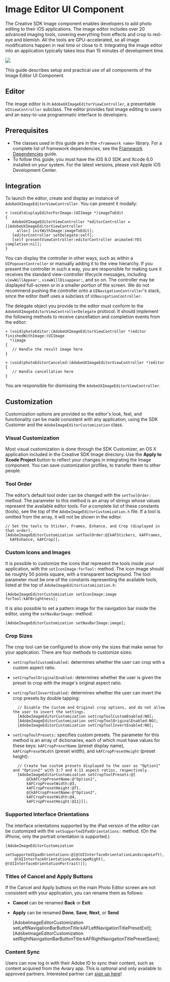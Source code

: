 # Image Editor UI Component

The Creative SDK Image component enables developers to add photo editing to their iOS applications. The image editor includes over 20 advanced imaging tools, covering everything from effects and crop to red-eye and blemish. All the tools are GPU-accelerated, so all image modifications happen in real time or close to it. Integrating the image editor into an application typically takes less than 15 minutes of development time.

<img src="ios-editor.png" />

This guide describes setup and practical use of all components of the Image Editor UI Component.

## Editor

The image editor is in `AdobeUXImageEditorViewController`, a presentable `UIViewController` subclass. The editor provides fast image editing to users and an easy-to-use programmatic interface to developers.

## Prerequisites

+ The classes used in this guide are in the `<framework name>` library. For a complete list of framework dependencies, see the <a href="/articles/dependencies/index.html">Framework Dependencies</a> guide.
+ To follow this guide, you must have the iOS 8.0 SDK and Xcode 6.0 installed on your system. For the latest versions, please visit Apple iOS Development Center.

## Integration

To launch the editor, create and display an instance of `AdobeUXImageEditorViewController`. You can present it modally:

    + (void)displayEditorForImage:(UIImage *)imageToEdit
    {
       AdobeUXImageEditorViewController *editorController = [[AdobeUXImageEditorViewController
         alloc] initWithImage:imageToEdit];
       [editorController setDelegate:self];
       [self presentViewController:editorController animated:YES completion:nil];
    }

You can display the controller in other ways, such as within a `UIPopoverController` or manually adding it to the view hierarchy. If you present the controller in such a way, you are responsible for making sure it receives the standard view-controller lifecycle messages, including `viewWillAppear:`, `viewWillDisappear:`, and so on. The controller may be displayed full-screen or in a smaller portion of the screen. We do not recommend pushing the controller onto a `UINavigationController`'s stack, since the editor itself uses a subclass of `UINavigationController`.

The delegate object you provide to the editor must conform to the `AdobeUXImageEditorViewControllerDelegate` protocol. It should implement the following methods to receive cancellation and completion events from the editor:

    + (void)photoEditor:(AdobeUXImageEditorViewController *)editor finishedWithImage:(UIImage
      *)image
    {
       // Handle the result image here
    }

    + (void)photoEditorCanceled:(AdobeUXImageEditorViewController *)editor
    {
       // Handle cancellation here
    }

You are responsible for dismissing the `AdobeUXImageEditorViewController`.

## Customization

Customization options are provided so the editor's look, feel, and functionality can be made consistent with any application, using the SDK Customer and the `AdobeImageEditorCustomization` class.

### Visual Customization

Most visual customization is done through the SDK Customizer, an OS X application included in the Creative SDK Image directory. Use the **Apply to Xcode Project** button to reflect your changes in integrating the Image component. You can save customization profiles, to transfer them to other people.

### Tool Order

The editor’s default tool order can be changed with the `setToolOrder:` method. The parameter to this method is an array of strings whose values represent the available editor tools. For a complete list of these constants (tools), see the top of the `AdobeImageEditorCustomization.h` file. If a tool is omitted from the array, it will not be shown in the editor.

    // Set the tools to Sticker, Frames, Enhance, and Crop (displayed in that order).
    [AdobeImageEditorCustomization setToolOrder:@[kAFStickers, kAFFrames, 
      kAFEnhance, kAFCrop]];

### Custom Icons and Images  

It is possible to customize the icons that represent the tools inside your application, with the `setIconImage:forTool:` method. The icon image should be roughly 50 points square, with a transparent background. The tool parameter must be one of the constants representing the available tools, listed at the top of `AdobeImageEditorCustomization.h`:

    [AdobeImageEditorCustomization setIconImage:image forTool:kAFBrightness];

It is also possible to set a pattern image for the navigation bar inside the editor, using the `setNavBarImage:` method:

    [AdobeImageEditorCustomization setNavBarImage:image];

### Crop Sizes

The crop tool can be configured to show only the sizes that make sense for your application. There are four methods to customize sizes:

+ `setCropToolCustomEnabled:` determines whether the user can crop with a custom aspect ratio.
+ `setCropToolOriginalEnabled:` determines whether the user is given the preset to crop with the image's original aspect ratio.
+ `setCropToolInvertEnabled:` determines whether the user can invert the crop presets by double tapping:

        // Disable the Custom and Original crop options, and do not allow the user to invert the settings.
        [AdobeImageEditorCustomization setCropToolCustomEnabled:NO];
        [AdobeImageEditorCustomization setCropToolOriginalEnabled:NO];
        [AdobeImageEditorCustomization setCropToolInvertEnabled:NO];

+ `setCropToolPresets:` specifies custom presets. The parameter for this method is an array of dictionaries, each of which must have values for these keys: `kAFCropPresetName` (preset display name), `kAFCropPresetWidth` (preset width), and `kAFCropPresetHeight` (preset height):

        // Create two custom presets displayed to the user as "Option1" and "Option2" with 3:7 and 4:11 aspect ratios, respectively.
        [AdobeImageEditorCustomization setCropToolPresets:@[
            @{kAFCropPresetName:@"Option1", 
            kAFCropPresetWidth:@3, 
            kAFCropPresetHeight:@7}, 
            @{kAFCropPresetName:@"Option2",
            kAFCropPresetWidth:@4, 
            kAFCropPresetHeight:@11}]];

### Supported Interface Orientations

The interface orientations supported by the iPad version of the editor can be customized with the `setSupportedIPadOrientations:` method. (On the iPhone, only the portrait orientation is supported.)

    [AdobeImageEditorCustomization
        setSupportedIpadOrientations:@[@(UIInterfaceOrientationLandscapeLeft),
        @(UIInterfaceOrientationLandscapeRight), @(UIInterfaceOrientationPortrait)]];

### Titles of Cancel and Apply Buttons

If the Cancel and Apply buttons on the main Photo Editor screen are not consistent with your application, you can rename them as follows:

+ **Cancel** can be renamed **Back** or **Exit** 
+ **Apply** can be renamed **Done**, **Save**, **Next**, or **Send** 

    [AdobeImageEditorCustomization
      setLeftNavigationBarButtonTitle:kAFLeftNavigationTitlePresetExit];
    [AdobeImageEditorCustomization
      setRightNavigationBarButtonTitle:kAFRightNavigationTitlePresetSave];

### Content Sync

Users can now log in with their Adobe ID to sync their content, such as content acquired from the Aviary app. This is optional and only available to approved partners.  Interested partner can <a href="https://creativesdk.zendesk.com/hc/en-us/requests/new?ticket_form_id=66896" title="sign up">sign up here</a>!
